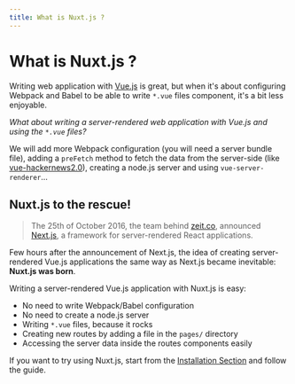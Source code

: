 ```yaml
---
title: What is Nuxt.js ?
---
```


# What is Nuxt.js ?

Writing web application with [Vue.js](https://vuejs.org) is great, but when it's about configuring Webpack and Babel to be able to write `*.vue` files component, it's a bit less enjoyable.

_What about writing a server-rendered web application with Vue.js and using the `*.vue` files?_

We will add more Webpack configuration (you will need a server bundle file), adding a `preFetch` method to fetch the data from the server-side (like [vue-hackernews2.0](https://github.com/vuejs/vue-hackernews-2.0)), creating a node.js server and using `vue-server-renderer`...

## Nuxt.js to the rescue!

> The 25th of October 2016, the team behind [zeit.co](http://zeit.co/), announced [Next.js](https://zeit.co/blog/next), a framework for server-rendered React applications.

Few hours after the announcement of Next.js, the idea of creating server-rendered Vue.js applications the same way as Next.js became inevitable:  **Nuxt.js was born**.

Writing a server-rendered Vue.js application with Nuxt.js is easy:
- No need to write Webpack/Babel configuration
- No need to create a node.js server
- Writing `*.vue` files, because it rocks
- Creating new routes by adding a file in the `pages/` directory
- Accessing the server data inside the routes components easily

If you want to try using Nuxt.js, start from the [Installation Section](/guide/installation) and follow the guide.
